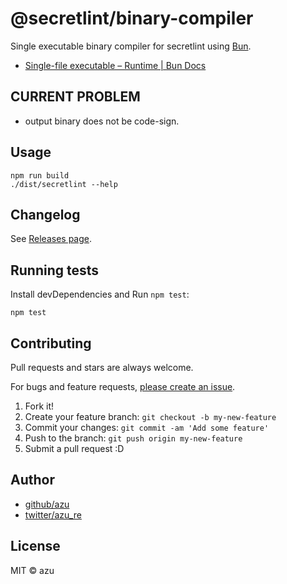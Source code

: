 # @secretlint/binary-compiler

Single executable binary compiler for secretlint using [Bun](https://bun.sh/).

- [Single-file executable – Runtime | Bun Docs](https://bun.sh/docs/bundler/executables)

## CURRENT PROBLEM

- output binary does not be code-sign.

## Usage

```
npm run build
./dist/secretlint --help
```

## Changelog

See [Releases page](https://github.com/secretlint/secretlint/releases).

## Running tests

Install devDependencies and Run `npm test`:

    npm test

## Contributing

Pull requests and stars are always welcome.

For bugs and feature requests, [please create an issue](https://github.com/secretlint/secretlint/issues).

1. Fork it!
2. Create your feature branch: `git checkout -b my-new-feature`
3. Commit your changes: `git commit -am 'Add some feature'`
4. Push to the branch: `git push origin my-new-feature`
5. Submit a pull request :D

## Author

- [github/azu](https://github.com/azu)
- [twitter/azu_re](https://twitter.com/azu_re)

## License

MIT © azu
